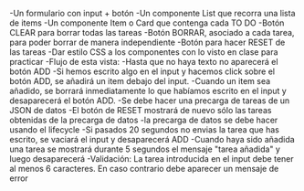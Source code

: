 -Un formulario con input + botón
-Un componente List que recorra una lista de items
-Un componente Item o Card que contenga cada TO DO
-Botón CLEAR para borrar todas las tareas
-Botón BORRAR, asociado a cada tarea, para poder borrar de manera independiente
-Botón para hacer RESET de las tareas
-Dar estilo CSS a los componentes con lo visto en clase para practicar
-Flujo de esta vista:
-Hasta que no haya texto no aparecerá el botón ADD
-Si hemos escrito algo en el input y hacemos click sobre el botón ADD, se añadirá un item debajo del input.
-Cuando un item sea añadido, se borrará inmediatamente lo que habíamos escrito en el input y desaparecerá el botón ADD.
-Se debe hacer una precarga de tareas de un JSON de datos
-El botón de RESET mostrará de nuevo sólo las tareas obtenidas de la precarga de datos
-la precarga de datos se debe hacer usando el lifecycle
-Si pasados 20 segundos no envias la tarea que has escrito, se vaciará el input y desaparecerá ADD
-Cuando haya sido añadida una tarea se mostrará durante 5 segundos el mensaje "tarea añadida" y luego desaparecerá
-Validación: La tarea introducida en el input debe tener al menos 6 caracteres. En caso contrario debe aparecer un mensaje de error

